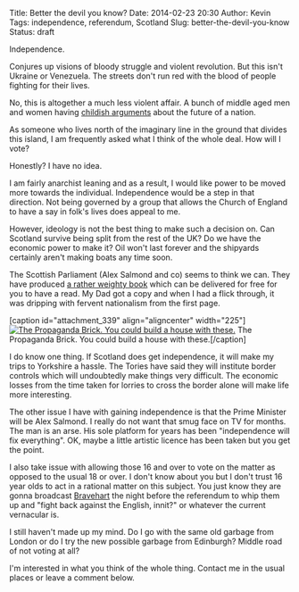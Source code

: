 Title: Better the devil you know?
Date: 2014-02-23 20:30
Author: Kevin
Tags: independence, referendum, Scotland
Slug: better-the-devil-you-know
Status: draft

Independence.

Conjures up visions of bloody struggle and violent revolution. But this
isn't Ukraine or Venezuela. The streets don't run red with the blood of
people fighting for their lives.

No, this is altogether a much less violent affair. A bunch of middle
aged men and women having [childish
arguments](http://www.reuters.com/article/2014/02/13/us-britain-scotland-idUSBREA1C00B20140213)
about the future of a nation.

As someone who lives north of the imaginary line in the ground that
divides this island, I am frequently asked what I think of the whole
deal. How will I vote?

Honestly? I have no idea.

I am fairly anarchist leaning and as a result, I would like power to be
moved more towards the individual. Independence would be a step in that
direction. Not being governed by a group that allows the Church of
England to have a say in folk's lives does appeal to me.

However, ideology is not the best thing to make such a decision on. Can
Scotland survive being split from the rest of the UK? Do we have the
economic power to make it? Oil won't last forever and the shipyards
certainly aren't making boats any time soon.

The Scottish Parliament (Alex Salmond and co) seems to think we can.
They have produced [a rather weighty
book](https://scotgov.theapsgroupinscotland.com/) which can be delivered
for free for you to have a read. My Dad got a copy and when I had a
flick through, it was dripping with fervent nationalism from the first
page.

[caption id="attachment\_339" align="aligncenter" width="225"][![The
Propaganda Brick. You could build a house with
these.](/media/images/2014/02/IMG_20140223_192312-225x300.jpg)](/media/images/2014/02/IMG_20140223_192312.jpg)
The Propaganda Brick. You could build a house with these.[/caption]

I do know one thing. If Scotland does get independence, it will make my
trips to Yorkshire a hassle. The Tories have said they will institute
border controls which will undoubtedly make things very difficult. The
economic losses from the time taken for lorries to cross the border
alone will make life more interesting.

The other issue I have with gaining independence is that the Prime
Minister will be Alex Salmond. I really do not want that smug face on TV
for months. The man is an arse. His sole platform for years has been
"independence will fix everything". OK, maybe a little artistic licence
has been taken but you get the point.

I also take issue with allowing those 16 and over to vote on the matter
as opposed to the usual 18 or over. I don't know about you but I don't
trust 16 year olds to act in a rational matter on this subject. You just
know they are gonna broadcast
[Bravehart](http://https://en.wikipedia.org/wiki/Braveheart_%281995_film%29)
the night before the referendum to whip them up and "fight back against
the English, innit?" or whatever the current vernacular is.

I still haven't made up my mind. Do I go with the same old garbage from
London or do I try the new possible garbage from Edinburgh? Middle road
of not voting at all?

I'm interested in what you think of the whole thing. Contact me in the
usual places or leave a comment below.
